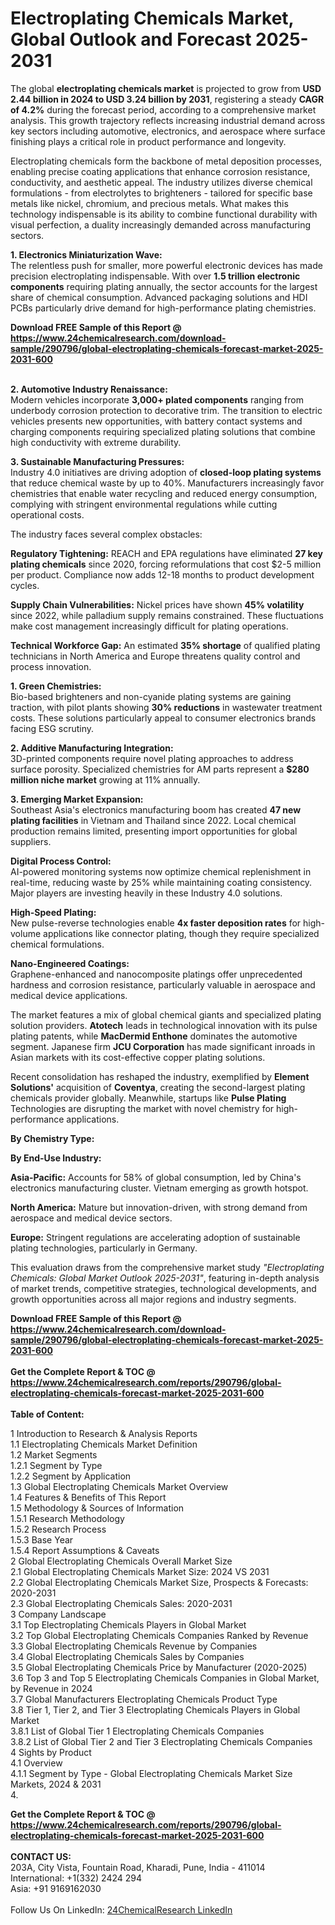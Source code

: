 <h1>Electroplating Chemicals Market, Global Outlook and Forecast 2025-2031</h1><p>The global <strong>electroplating chemicals market</strong> is projected to grow from <strong>USD 2.44 billion in 2024 to USD 3.24 billion by 2031</strong>, registering a steady <strong>CAGR of 4.2%</strong> during the forecast period, according to a comprehensive market analysis. This growth trajectory reflects increasing industrial demand across key sectors including automotive, electronics, and aerospace where surface finishing plays a critical role in product performance and longevity.</p><p>Electroplating chemicals form the backbone of metal deposition processes, enabling precise coating applications that enhance corrosion resistance, conductivity, and aesthetic appeal. The industry utilizes diverse chemical formulations - from electrolytes to brighteners - tailored for specific base metals like nickel, chromium, and precious metals. What makes this technology indispensable is its ability to combine functional durability with visual perfection, a duality increasingly demanded across manufacturing sectors.</p><p><strong>1. Electronics Miniaturization Wave:</strong><br>
The relentless push for smaller, more powerful electronic devices has made precision electroplating indispensable. With over <strong>1.5 trillion electronic components</strong> requiring plating annually, the sector accounts for the largest share of chemical consumption. Advanced packaging solutions and HDI PCBs particularly drive demand for high-performance plating chemistries.</p><div><b>Download FREE Sample of this Report @ 
            <a href="https://www.24chemicalresearch.com/download-sample/290796/global-electroplating-chemicals-forecast-market-2025-2031-600">
            https://www.24chemicalresearch.com/download-sample/290796/global-electroplating-chemicals-forecast-market-2025-2031-600</a></b></div><br><p><strong>2. Automotive Industry Renaissance:</strong><br>
Modern vehicles incorporate <strong>3,000+ plated components</strong> ranging from underbody corrosion protection to decorative trim. The transition to electric vehicles presents new opportunities, with battery contact systems and charging components requiring specialized plating solutions that combine high conductivity with extreme durability.</p><p><strong>3. Sustainable Manufacturing Pressures:</strong><br>
Industry 4.0 initiatives are driving adoption of <strong>closed-loop plating systems</strong> that reduce chemical waste by up to 40%. Manufacturers increasingly favor chemistries that enable water recycling and reduced energy consumption, complying with stringent environmental regulations while cutting operational costs.</p><p>The industry faces several complex obstacles:</p><p><strong>Regulatory Tightening:</strong> REACH and EPA regulations have eliminated <strong>27 key plating chemicals</strong> since 2020, forcing reformulations that cost $2-5 million per product. Compliance now adds 12-18 months to product development cycles.</p><p><strong>Supply Chain Vulnerabilities:</strong> Nickel prices have shown <strong>45% volatility</strong> since 2022, while palladium supply remains constrained. These fluctuations make cost management increasingly difficult for plating operations.</p><p><strong>Technical Workforce Gap:</strong> An estimated <strong>35% shortage</strong> of qualified plating technicians in North America and Europe threatens quality control and process innovation.</p><p><strong>1. Green Chemistries:</strong><br>
Bio-based brighteners and non-cyanide plating systems are gaining traction, with pilot plants showing <strong>30% reductions</strong> in wastewater treatment costs. These solutions particularly appeal to consumer electronics brands facing ESG scrutiny.</p><p><strong>2. Additive Manufacturing Integration:</strong><br>
3D-printed components require novel plating approaches to address surface porosity. Specialized chemistries for AM parts represent a <strong>$280 million niche market</strong> growing at 11% annually.</p><p><strong>3. Emerging Market Expansion:</strong><br>
Southeast Asia's electronics manufacturing boom has created <strong>47 new plating facilities</strong> in Vietnam and Thailand since 2022. Local chemical production remains limited, presenting import opportunities for global suppliers.</p><p><strong>Digital Process Control:</strong><br>
	AI-powered monitoring systems now optimize chemical replenishment in real-time, reducing waste by 25% while maintaining coating consistency. Major players are investing heavily in these Industry 4.0 solutions.</p><p><strong>High-Speed Plating:</strong><br>
	New pulse-reverse technologies enable <strong>4x faster deposition rates</strong> for high-volume applications like connector plating, though they require specialized chemical formulations.</p><p><strong>Nano-Engineered Coatings:</strong><br>
	Graphene-enhanced and nanocomposite platings offer unprecedented hardness and corrosion resistance, particularly valuable in aerospace and medical device applications.</p><p>The market features a mix of global chemical giants and specialized plating solution providers. <strong>Atotech</strong> leads in technological innovation with its pulse plating patents, while <strong>MacDermid Enthone</strong> dominates the automotive segment. Japanese firm <strong>JCU Corporation</strong> has made significant inroads in Asian markets with its cost-effective copper plating solutions.</p><p>Recent consolidation has reshaped the industry, exemplified by <strong>Element Solutions'</strong> acquisition of <strong>Coventya</strong>, creating the second-largest plating chemicals provider globally. Meanwhile, startups like <strong>Pulse Plating</strong> Technologies are disrupting the market with novel chemistry for high-performance applications.</p><p><strong>By Chemistry Type:</strong></p><p><strong>By End-Use Industry:</strong></p><p><strong>Asia-Pacific:</strong> Accounts for 58% of global consumption, led by China's electronics manufacturing cluster. Vietnam emerging as growth hotspot.</p><p><strong>North America:</strong> Mature but innovation-driven, with strong demand from aerospace and medical device sectors.</p><p><strong>Europe:</strong> Stringent regulations are accelerating adoption of sustainable plating technologies, particularly in Germany.</p><p>This evaluation draws from the comprehensive market study <em>"Electroplating Chemicals: Global Market Outlook 2025-2031"</em>, featuring in-depth analysis of market trends, competitive strategies, technological developments, and growth opportunities across all major regions and industry segments.</p><div><b>Download FREE Sample of this Report @ 
            <a href="https://www.24chemicalresearch.com/download-sample/290796/global-electroplating-chemicals-forecast-market-2025-2031-600">
            https://www.24chemicalresearch.com/download-sample/290796/global-electroplating-chemicals-forecast-market-2025-2031-600</a></b></div><br><div><b>Get the Complete Report & TOC @ 
            <a href="https://www.24chemicalresearch.com/reports/290796/global-electroplating-chemicals-forecast-market-2025-2031-600">
            https://www.24chemicalresearch.com/reports/290796/global-electroplating-chemicals-forecast-market-2025-2031-600</a></b></div><br>
            <b>Table of Content:</b><p>1 Introduction to Research & Analysis Reports<br />
 1.1 Electroplating Chemicals Market Definition<br />
 1.2 Market Segments<br />
 1.2.1 Segment by Type<br />
 1.2.2 Segment by Application<br />
 1.3 Global Electroplating Chemicals Market Overview<br />
 1.4 Features & Benefits of This Report<br />
 1.5 Methodology & Sources of Information<br />
 1.5.1 Research Methodology<br />
 1.5.2 Research Process<br />
 1.5.3 Base Year<br />
 1.5.4 Report Assumptions & Caveats<br />
2 Global Electroplating Chemicals Overall Market Size<br />
 2.1 Global Electroplating Chemicals Market Size: 2024 VS 2031<br />
 2.2 Global Electroplating Chemicals Market Size, Prospects & Forecasts: 2020-2031<br />
 2.3 Global Electroplating Chemicals Sales: 2020-2031<br />
3 Company Landscape<br />
 3.1 Top Electroplating Chemicals Players in Global Market<br />
 3.2 Top Global Electroplating Chemicals Companies Ranked by Revenue<br />
 3.3 Global Electroplating Chemicals Revenue by Companies<br />
 3.4 Global Electroplating Chemicals Sales by Companies<br />
 3.5 Global Electroplating Chemicals Price by Manufacturer (2020-2025)<br />
 3.6 Top 3 and Top 5 Electroplating Chemicals Companies in Global Market, by Revenue in 2024<br />
 3.7 Global Manufacturers Electroplating Chemicals Product Type<br />
 3.8 Tier 1, Tier 2, and Tier 3 Electroplating Chemicals Players in Global Market<br />
 3.8.1 List of Global Tier 1 Electroplating Chemicals Companies<br />
 3.8.2 List of Global Tier 2 and Tier 3 Electroplating Chemicals Companies<br />
4 Sights by Product<br />
 4.1 Overview<br />
 4.1.1 Segment by Type - Global Electroplating Chemicals Market Size Markets, 2024 & 2031<br />
 4.</p><div><b>Get the Complete Report & TOC @ 
            <a href="https://www.24chemicalresearch.com/reports/290796/global-electroplating-chemicals-forecast-market-2025-2031-600">
            https://www.24chemicalresearch.com/reports/290796/global-electroplating-chemicals-forecast-market-2025-2031-600</a></b></div><br><b>CONTACT US:</b><br>
            203A, City Vista, Fountain Road, Kharadi, Pune, India - 411014<br>
            International: +1(332) 2424 294<br>
            Asia: +91 9169162030 <br><br>
            Follow Us On LinkedIn: <a href="https://www.linkedin.com/company/24chemicalresearch/">24ChemicalResearch LinkedIn</a>